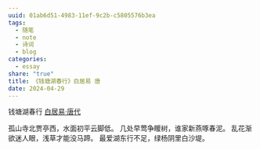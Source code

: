 ```yaml
---
uuid: 01ab6d51-4983-11ef-9c2b-c5805576b3ea
tags:
  - 随笔
  - note
  - 诗词
  - blog
categories:
  - essay
share: "true"
title: 《钱塘湖春行》白居易 唐
date: 2024-04-29
---
```

钱塘湖春行
[白居易·唐代](2%20Aera/人物/古代/白居易·唐代.md)

孤山寺北贾亭西，水面初平云脚低。
几处早莺争䁔树，谁家新燕啄春泥。
乱花渐欲迷人眼，浅草才能没马蹄。
最爱湖东行不足，绿杨阴里白沙堤。
